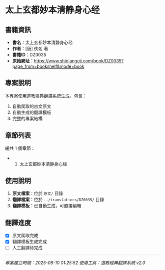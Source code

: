 # 太上玄都妙本清静身心经

## 書籍資訊

- **書名**：太上玄都妙本清静身心经
- **作者**：[唐] 佚名 著
- **書籍ID**：DZ0035
- **原始網址**：https://www.shidianguji.com/book/DZ0035?page_from=bookshelf&mode=book

## 專案說明

本專案使用道教經典翻譯系統生成，包含：
1. 自動爬取的古文原文
2. 自動生成的翻譯模板
3. 完整的專案結構

## 章節列表

總共 1 個章節：

- 01. 太上玄都妙本清静身心经


## 使用說明

1. **原文檔案**：位於 `原文/` 目錄
2. **翻譯檔案**：位於 `../translations/DZ0035/` 目錄
3. **翻譯模板**：已自動生成，可直接編輯

## 翻譯進度

- [x] 原文爬取完成
- [x] 翻譯模板生成完成
- [ ] 人工翻譯待完成

---
*專案建立時間：2025-08-10 01:25:52*
*使用工具：道教經典翻譯系統 v2.0*
